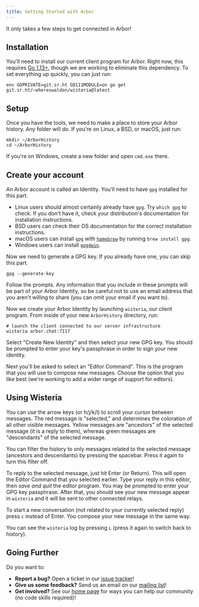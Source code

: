 ```yaml
---
title: Getting Started with Arbor
---
```


It only takes a few steps to get connected in Arbor!

## Installation

You'll need to install our current client program for Arbor. Right now, this requires [Go 1.13+](https://golang.org/dl/), though we are working to eliminate this dependency. To set everything up quickly, you can just run:

```shell
env GOPRIVATE=git.sr.ht GO111MODULE=on go get git.sr.ht/~whereswaldon/wisteria@latest
```

## Setup

Once you have the tools, we need to make a place to store your Arbor history. Any folder will do. If you're on Linux, a BSD, or macOS, just run:

```shell
mkdir ~/ArborHistory
cd ~/ArborHistory
```

If you're on Windows, create a new folder and open `cmd.exe` there.

## Create your account

An Arbor account is called an Identity. You'll need to have `gpg` installed for this part.

- Linux users should almost certainly already have `gpg`. Try `which gpg` to check. If you don't have it, check your distribution's documentation for installation instructions.
- BSD users can check their OS documentation for the correct installation instructions.
- macOS users can install `gpg` with [`homebrew`](https://brew.sh/) by running `brew install gpg`.
- Windows users can install [`gpg4win`](https://www.gpg4win.org/).

Now we need to generate a GPG key. If you already have one, you can skip this part.

```shell
gpg --generate-key
```

Follow the prompts. Any information that you include in these prompts will be part of your Arbor Identity, so be careful not to use an email address that you aren't willing to share (you can omit your email if you want to).

Now we create your Arbor Identity by launching `wisteria`, our client program. From inside of your new `ArborHistory` directory, run:

```shell
# launch the client connected to our server infrastructure
wisteria arbor.chat:7117
```

Select "Create New Identity" and then select your new GPG key. You should be prompted to enter your key's passphrase in order to sign your new identity.

Next you'll be asked to select an "Editor Command". This is the program that you will use to compose new messages. Choose the option that you like best (we're working to add a wider range of support for editors).

## Using Wisteria

You can use the arrow keys (or h/j/k/l) to scroll your cursor between messages. The red message is "selected," and determines the coloration of all other visible messages. Yellow messages are "ancestors" of the selected message (it is a reply to them), whereas green messages are "descendants" of the selected message.

You can filter the history to only messages related to the selected message (ancestors and descendants) by pressing the spacebar. Press it again to turn this filter off.

To reply to the selected message, just hit Enter (or Return). This will open the Editor Command that you selected earlier. Type your reply in this editor, then *save and quit* the editor program. You may be prompted to enter your GPG key passphrase. After that, you should see your new message appear in `wisteria` and it will be sent to other connected relays.

To start a new conversation (not related to your currently selected reply) press `c` instead of Enter. You compose your new message in the same way.

You can see the `wisteria` log by pressing `L` (press it again to switch back to history).

## Going Further

Do you want to:

- **Report a bug?** Open a ticket in our [issue tracker](https://todo.sr.ht/~whereswaldon/arbor-dev)!
- **Give us some feedback?** Send us an email on our [mailing list](https://lists.sr.ht/~whereswaldon/arbor-dev)!
- **Get involved?** See our [home page](https://arbor.chat) for ways you can help our community (no code skills required)!
